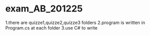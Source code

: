 # exam_AB_201225
1.there are quizze1,quizze2,quizze3 folders
2.program is written in Program.cs at each folder
3.use C# to write

